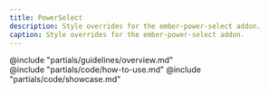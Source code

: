 ```yaml
---
title: PowerSelect
description: Style overrides for the ember-power-select addon.
caption: Style overrides for the ember-power-select addon.
---
```


<section data-tab="Guidelines">
  @include "partials/guidelines/overview.md"
</section>

<section data-tab="Code">
  @include "partials/code/how-to-use.md"
  @include "partials/code/showcase.md"
</section>

